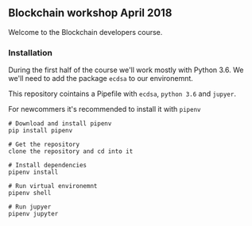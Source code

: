 ## Blockchain workshop April 2018
Welcome to the Blockchain developers course.

### Installation
During the first half of the course we'll work mostly with Python 3.6.
We we'll need to add the package `ecdsa` to our environemnt.

This repository cointains a Pipefile with `ecdsa`, `python 3.6` and `jupyer`.

For newcommers it's recommended to install it with `pipenv`

```
# Download and install pipenv
pip install pipenv

# Get the repository
clone the repository and cd into it

# Install dependencies 
pipenv install

# Run virtual environemnt
pipenv shell

# Run jupyer
pipenv jupyter
```